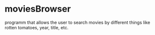# moviesBrowser
programm that allows the user to search movies by different things like rotten tomatoes, year, title, etc.
